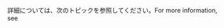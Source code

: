 <span data-ttu-id="28f5f-101">詳細については、次のトピックを参照してください。</span><span class="sxs-lookup"><span data-stu-id="28f5f-101">For more information, see</span></span>